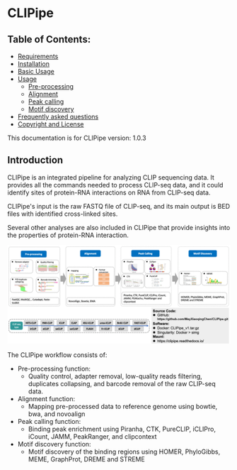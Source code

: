 # CLIPipe

## Table of Contents:

-   [Requirements](docs/1_requirement.md)
-   [Installation](docs/2_installation.md)
-   [Basic Usage](docs/3_basic_usage.md)
-   [Usage](docs/4_usage.md)
    -   [Pre-processing](docs/4_usage.md#pre-processing)
    -   [Alignment](docs/4_usage.md#alignment)
    -   [Peak calling](docs/4_usage.md#peak-calling)
    -   [Motif discovery](docs/4_usage.md#motif-discovery)
-   [Frequently asked questions](docs/5_faq.md)
-   [Copyright and License](docs/6_copyright_and_license.md)

This documentation is for CLIPipe version: 1.0.3

## Introduction
CLIPipe is an integrated pipeline for analyzing CLIP sequencing data. It provides all the commands needed to process CLIP-seq data, and it could identify sites of protein-RNA interactions on RNA from CLIP-seq data.

CLIPipe's input is the raw FASTQ file of CLIP-seq, and its main output is BED files with identified cross-linked sites.

Several other analyses are also included in CLIPipe that provide insights into the properties of protein-RNA interaction.

![Pipeline of Tutorial](img/CLIPipe_pipeline.png)

The CLIPipe workflow consists of:

-   Pre-processing function:
    -   Quality control, adapter removal, low-quality reads filtering, duplicates collapsing, and barcode removal of the raw CLIP-seq data.
-   Alignment function:
    -   Mapping pre-processed data to reference genome using bowtie, bwa, and novoalign
-   Peak calling function:
    -   Binding peak enrichment using Piranha, CTK, PureCLIP, iCLIPro, iCount, JAMM, PeakRanger, and clipcontext
-   Motif discovery function:
    -   Motif discovery of the binding regions using HOMER, PhyloGibbs, MEME, GraphProt, DREME and STREME
